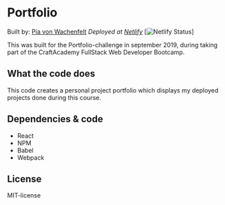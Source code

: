 # Portfolio
Built by: [Pia von Wachenfelt](https://github.com/piavW)
*Deployed at [Netlify](https://.netlify.com/)*
[![Netlify Status](https://api.netlify.com/api/v1/badges/e281fa80-529f-452e-90b7-6a65132927ad/deploy-status)]

This was built for the Portfolio-challenge in september 2019, during taking part of the CraftAcademy FullStack Web Developer Bootcamp.

## What the code does
This code creates a personal project portfolio which displays my deployed projects done during this course. 

## Dependencies & code
- React
- NPM
- Babel
- Webpack

## License
MIT-license